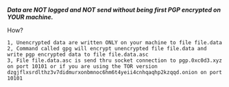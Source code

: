 ***Data are NOT logged and NOT send without being first PGP encrypted on YOUR machine.***

How?
```
1, Unencrypted data are written ONLY on your machine to file file.data
2, Command called gpg will encrypt unencrypted file file.data and write pgp encrypted data to file file.data.asc
3, File file.data.asc is send thru socket connection to pgp.0xc0d3.xyz on port 10101 or if you are using the TOR version dzgjflxsrdlthz3v7didmurxonbmnoc6hm6t4yeii4cnhqaqhp2kzqqd.onion on port 10101
```

